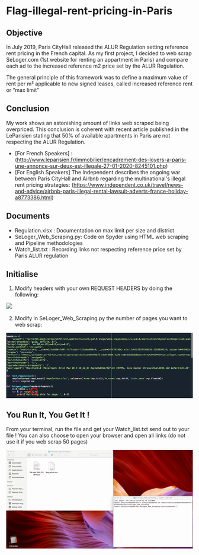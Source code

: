 # Flag-illegal-rent-pricing-in-Paris

## Objective

In July 2019, Paris CityHall released the ALUR Regulation setting reference rent pricing in the French capital. As my first project, I decided to web scrap SeLoger.com (1st website for renting an appartment in Paris) and compare each ad to the increased reference m2 price set by the ALUR Regulation.

The general principle of this framework was to define a maximum value of rent per m² applicable to new signed leases, called increased reference rent or “max limit”

## Conclusion

My work shows an astonishing amount of links web scraped being overpriced.
This conclusion is coherent with recent article published in the LeParisien stating that 50% of available apartments in Paris are not respecting the ALUR Regulation.
- [For French Speakers] : (http://www.leparisien.fr/immobilier/encadrement-des-loyers-a-paris-une-annonce-sur-deux-est-illegale-27-01-2020-8245101.php)
- [For English Speakers] The Independent describes the ongoing war between Paris CityHall and Airbnb regarding the multinational's illegal rent pricing strategies: (https://www.independent.co.uk/travel/news-and-advice/airbnb-paris-illegal-rental-lawsuit-adverts-france-holiday-a8773386.html)


## Documents

- Regulation.xlsx : Documentation on max limit per size and district
- SeLoger_Web_Scraping.py: Code on Spyder using HTML web scraping and Pipeline methodologies
- Watch_list.txt : Recording links not respecting reference price set by Paris ALUR regulation

## Initialise

1. Modify headers with your own REQUEST HEADERS by doing the following:

![](/Media/Request_Headers.gif)

2. Modify in SeLoger_Web_Scraping.py the number of pages you want to web scrap:

![](/Media/Code_Screenshot.jpg)


## You Run It, You Get It !
From your terminal, run the file and get your Watch_list.txt send out to your file ! 
You can also choose to open your browser and open all links (do not use it if you web scrap 50 pages)

![](/Media/Execute_code.gif)